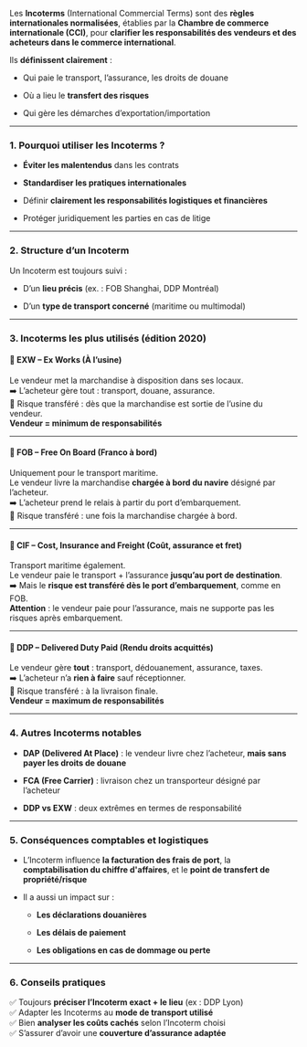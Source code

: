 Les **Incoterms** (International Commercial Terms) sont des **règles internationales normalisées**, établies par la **Chambre de commerce internationale (CCI)**, pour **clarifier les responsabilités des vendeurs et des acheteurs dans le commerce international**.

Ils **définissent clairement** :

- Qui paie le transport, l’assurance, les droits de douane
    
- Où a lieu le **transfert des risques**
    
- Qui gère les démarches d’exportation/importation
    

---

### 1. **Pourquoi utiliser les Incoterms ?**

- **Éviter les malentendus** dans les contrats
    
- **Standardiser les pratiques internationales**
    
- Définir **clairement les responsabilités logistiques et financières**
    
- Protéger juridiquement les parties en cas de litige
    

---

### 2. **Structure d’un Incoterm**

Un Incoterm est toujours suivi :

- D’un **lieu précis** (ex. : FOB Shanghai, DDP Montréal)
    
- D’un **type de transport concerné** (maritime ou multimodal)
    

---

### 3. **Incoterms les plus utilisés (édition 2020)**

#### 🔹 **EXW – Ex Works (À l’usine)**

Le vendeur met la marchandise à disposition dans ses locaux.  
➡️ L’acheteur gère tout : transport, douane, assurance.  
🔸 Risque transféré : dès que la marchandise est sortie de l’usine du vendeur.  
**Vendeur = minimum de responsabilités**

---

#### 🔹 **FOB – Free On Board (Franco à bord)**

Uniquement pour le transport maritime.  
Le vendeur livre la marchandise **chargée à bord du navire** désigné par l’acheteur.  
➡️ L’acheteur prend le relais à partir du port d’embarquement.  
🔸 Risque transféré : une fois la marchandise chargée à bord.

---

#### 🔹 **CIF – Cost, Insurance and Freight (Coût, assurance et fret)**

Transport maritime également.  
Le vendeur paie le transport + l’assurance **jusqu’au port de destination**.  
➡️ Mais le **risque est transféré dès le port d’embarquement**, comme en FOB.  
**Attention** : le vendeur paie pour l’assurance, mais ne supporte pas les risques après embarquement.

---

#### 🔹 **DDP – Delivered Duty Paid (Rendu droits acquittés)**

Le vendeur gère **tout** : transport, dédouanement, assurance, taxes.  
➡️ L’acheteur n’a **rien à faire** sauf réceptionner.  
🔸 Risque transféré : à la livraison finale.  
**Vendeur = maximum de responsabilités**

---

### 4. **Autres Incoterms notables**

- **DAP (Delivered At Place)** : le vendeur livre chez l’acheteur, **mais sans payer les droits de douane**
    
- **FCA (Free Carrier)** : livraison chez un transporteur désigné par l’acheteur
    
- **DDP vs EXW** : deux extrêmes en termes de responsabilité
    

---

### 5. **Conséquences comptables et logistiques**

- L’Incoterm influence **la facturation des frais de port**, la **comptabilisation du chiffre d'affaires**, et le **point de transfert de propriété/risque**
    
- Il a aussi un impact sur :
    
    - **Les déclarations douanières**
        
    - **Les délais de paiement**
        
    - **Les obligations en cas de dommage ou perte**
        

---

### 6. **Conseils pratiques**

✅ Toujours **préciser l’Incoterm exact + le lieu** (ex : DDP Lyon)  
✅ Adapter les Incoterms au **mode de transport utilisé**  
✅ Bien **analyser les coûts cachés** selon l’Incoterm choisi  
✅ S’assurer d’avoir une **couverture d’assurance adaptée**